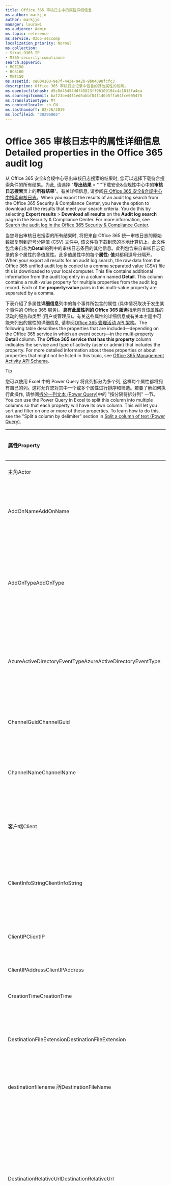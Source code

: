 ```yaml
---
title: Office 365 审核日志中的属性详细信息
ms.author: markjjo
author: markjjo
manager: laurawi
ms.audience: Admin
ms.topic: reference
ms.service: O365-seccomp
localization_priority: Normal
ms.collection:
- Strat_O365_IP
- M365-security-compliance
search.appverid:
- MOE150
- BCS160
- MET150
ms.assetid: ce004100-9e7f-443e-942b-9b04098fcfc3
description: Office 365 审核日志记录中包含的其他属性的说明。
ms.openlocfilehash: d5c8d45454ddf45823ff96109194c4a1013fa4ea
ms.sourcegitcommit: baf23be44f1ed5abbf84f140b5ffa64fce605478
ms.translationtype: MT
ms.contentlocale: zh-CN
ms.lasthandoff: 02/26/2019
ms.locfileid: "30296865"
---
```

# <a name="detailed-properties-in-the-office-365-audit-log"></a><span data-ttu-id="17ae0-103">Office 365 审核日志中的属性详细信息</span><span class="sxs-lookup"><span data-stu-id="17ae0-103">Detailed properties in the Office 365 audit log</span></span>

<span data-ttu-id="17ae0-p101">从 Office 365 安全&amp;合规中心导出审核日志搜索的结果时, 您可以选择下载符合搜索条件的所有结果。为此, 请选择 "**导出结果** \> " "下载安全&amp;合规性中心中的**审核日志搜索**页上的**所有结果**"。有关详细信息, 请参阅[在 Office 365 安全&amp;合规中心中搜索审核日志](search-the-audit-log-in-security-and-compliance.md)。</span><span class="sxs-lookup"><span data-stu-id="17ae0-p101">When you export the results of an audit log search from the Office 365 Security &amp; Compliance Center, you have the option to download all the results that meet your search criteria. You do this by selecting **Export results** \> **Download all results** on the **Audit log search** page in the Security &amp; Compliance Center. For more information, see [Search the audit log in the Office 365 Security &amp; Compliance Center](search-the-audit-log-in-security-and-compliance.md).</span></span>
  
 <span data-ttu-id="17ae0-p102">当您导出审核日志搜索的所有结果时, 将把来自 Office 365 统一审核日志的原始数据复制到逗号分隔值 (CSV) 文件中, 该文件将下载到您的本地计算机上。此文件包含来自名为**Detail**的列中的审核日志条目的其他信息。此列包含来自审核日志记录的多个属性的多值属性。此多值属性中的每个**属性: 值**对都用逗号分隔开。</span><span class="sxs-lookup"><span data-stu-id="17ae0-p102">When your export all results for an audit log search, the raw data from the Office 365 unified audit log is copied to a comma separated value (CSV) file this is downloaded to your local computer. This file contains additional information from the audit log entry in a column named **Detail**. This column contains a multi-value property for multiple properties from the audit log record. Each of the **property:value** pairs in this multi-value property are separated by a comma.</span></span> 
  
<span data-ttu-id="17ae0-p103">下表介绍了多属性**详细信息**列中的每个事件所包含的属性 (具体情况取决于发生某个事件的 Office 365 服务)。**具有此属性列的 Office 365 服务**指示包含该属性的活动的服务和类型 (用户或管理员)。有关这些属性的详细信息或有关本主题中可能未列出的属性的详细信息, 请参阅[Office 365 管理活动 API 架构](https://go.microsoft.com/fwlink/p/?LinkId=717993)。</span><span class="sxs-lookup"><span data-stu-id="17ae0-p103">The following table describes the properties that are included—depending on the Office 365 service in which an event occurs—in the multi-property **Detail** column. The **Office 365 service that has this property** column indicates the service and type of activity (user or admin) that includes the property. For more detailed information about these properties or about properties that might not be listed in this topic, see [Office 365 Management Activity API Schema](https://go.microsoft.com/fwlink/p/?LinkId=717993).</span></span>
  
> [!TIP]
> <span data-ttu-id="17ae0-p104">您可以使用 Excel 中的 Power Query 将此列拆分为多个列, 这样每个属性都将拥有自己的列。这将允许您对其中一个或多个属性进行排序和筛选。若要了解如何执行此操作, 请参阅[拆分一列文本 (Power Query)](https://support.office.com/article/5282d425-6dd0-46ca-95bf-8e0da9539662)中的 "按分隔符拆分列" 一节。</span><span class="sxs-lookup"><span data-stu-id="17ae0-p104">You can use the Power Query in Excel to split this column into multiple columns so that each property will have its own column. This will let you sort and filter on one or more of these properties. To learn how to do this, see the "Split a column by delimiter" section in [Split a column of text (Power Query)](https://support.office.com/article/5282d425-6dd0-46ca-95bf-8e0da9539662).</span></span> 
  
|<span data-ttu-id="17ae0-117">**属性**</span><span class="sxs-lookup"><span data-stu-id="17ae0-117">**Property**</span></span>|<span data-ttu-id="17ae0-118">**说明**</span><span class="sxs-lookup"><span data-stu-id="17ae0-118">**Description**</span></span>|<span data-ttu-id="17ae0-119">**具有此属性的 Office 365 服务**</span><span class="sxs-lookup"><span data-stu-id="17ae0-119">**Office 365 service that has this property**</span></span>|
|:-----|:-----|:-----|
|<span data-ttu-id="17ae0-120">主角</span><span class="sxs-lookup"><span data-stu-id="17ae0-120">Actor</span></span>  <br/> |<span data-ttu-id="17ae0-121">执行操作的用户或服务帐户。</span><span class="sxs-lookup"><span data-stu-id="17ae0-121">The user or service account that performed the action.</span></span> |<span data-ttu-id="17ae0-122">Azure Active Directory</span><span class="sxs-lookup"><span data-stu-id="17ae0-122">Azure Active Directory</span></span>  <br/> |
|<span data-ttu-id="17ae0-123">AddOnName</span><span class="sxs-lookup"><span data-stu-id="17ae0-123">AddOnName</span></span>  <br/> |<span data-ttu-id="17ae0-p105">在团队中添加、删除或更新的加载项的名称。Microsoft 团队中的加载项类型为 bot、连接器或选项卡。</span><span class="sxs-lookup"><span data-stu-id="17ae0-p105">The name of an add-on that was added, removed, or updated in a team. The type of add-ons in Microsoft Teams are a bot, a connector, or a tab.</span></span>  <br/> |<span data-ttu-id="17ae0-126">Microsoft Teams</span><span class="sxs-lookup"><span data-stu-id="17ae0-126">Microsoft Teams</span></span>  <br/> |
|<span data-ttu-id="17ae0-127">AddOnType</span><span class="sxs-lookup"><span data-stu-id="17ae0-127">AddOnType</span></span>  <br/> |<span data-ttu-id="17ae0-p106">在团队中添加、删除或更新的加载项的类型。以下值指示加载项的类型。</span><span class="sxs-lookup"><span data-stu-id="17ae0-p106">The type of an add-on that was added, removed, or updated in a team. The following values indicate the type of add-on.  </span></span><br/> <span data-ttu-id="17ae0-130">**1** -表示机器人。</span><span class="sxs-lookup"><span data-stu-id="17ae0-130">**1** - Indicates a bot.</span></span><br/> <span data-ttu-id="17ae0-131">**2** -指示连接器。</span><span class="sxs-lookup"><span data-stu-id="17ae0-131">**2** - Indicates a connector.</span></span><br/> <span data-ttu-id="17ae0-132">**3** -指示一个选项卡。</span><span class="sxs-lookup"><span data-stu-id="17ae0-132">**3** - Indicates a tab.</span></span> |<span data-ttu-id="17ae0-133">Microsoft Teams</span><span class="sxs-lookup"><span data-stu-id="17ae0-133">Microsoft Teams</span></span>  <br/> |
|<span data-ttu-id="17ae0-134">AzureActiveDirectoryEventType</span><span class="sxs-lookup"><span data-stu-id="17ae0-134">AzureActiveDirectoryEventType</span></span>  <br/> |<span data-ttu-id="17ae0-p107">Azure Active Directory 事件的类型。以下值指示事件的类型。</span><span class="sxs-lookup"><span data-stu-id="17ae0-p107">The type of Azure Active Directory event. The following values indicate the type of event.  </span></span><br/> <span data-ttu-id="17ae0-137">**0** -指示帐户登录事件。</span><span class="sxs-lookup"><span data-stu-id="17ae0-137">**0** - Indicates an account login event.</span></span><br/> <span data-ttu-id="17ae0-138">**1** -指示 Azure 应用程序安全事件。</span><span class="sxs-lookup"><span data-stu-id="17ae0-138">**1** - Indicates an Azure application security event.</span></span> |<span data-ttu-id="17ae0-139">Azure Active Directory</span><span class="sxs-lookup"><span data-stu-id="17ae0-139">Azure Active Directory</span></span>  <br/> |
|<span data-ttu-id="17ae0-140">ChannelGuid</span><span class="sxs-lookup"><span data-stu-id="17ae0-140">ChannelGuid</span></span>  <br/> |<span data-ttu-id="17ae0-p108">Microsoft 团队频道的 ID。通道所在的团队由**TeamName**和**TeamGuid**属性标识。</span><span class="sxs-lookup"><span data-stu-id="17ae0-p108">The ID of a Microsoft Teams channel. The team that the channel is located in is identified by the **TeamName** and **TeamGuid** properties.  </span></span><br/> |<span data-ttu-id="17ae0-143">Microsoft Teams</span><span class="sxs-lookup"><span data-stu-id="17ae0-143">Microsoft Teams</span></span>  <br/> |
|<span data-ttu-id="17ae0-144">ChannelName</span><span class="sxs-lookup"><span data-stu-id="17ae0-144">ChannelName</span></span>  <br/> |<span data-ttu-id="17ae0-p109">Microsoft 团队频道的名称。通道所在的团队由**TeamName**和**TeamGuid**属性标识。</span><span class="sxs-lookup"><span data-stu-id="17ae0-p109">The name of a Microsoft Teams channel. The team that the channel is located in is identified by the **TeamName** and **TeamGuid** properties.  </span></span><br/> |<span data-ttu-id="17ae0-147">Microsoft Teams</span><span class="sxs-lookup"><span data-stu-id="17ae0-147">Microsoft Teams</span></span>  <br/> |
|<span data-ttu-id="17ae0-148">客户端</span><span class="sxs-lookup"><span data-stu-id="17ae0-148">Client</span></span>  <br/> |<span data-ttu-id="17ae0-149">用于登录事件的客户端设备、设备 OS 和设备浏览器 (例如, Nokia Lumia 920;Windows Phone 8;IE 移动 11)。</span><span class="sxs-lookup"><span data-stu-id="17ae0-149">The client device, the device OS, and the device browser used for the login event (for example, Nokia Lumia 920; Windows Phone 8; IE Mobile 11).</span></span>  <br/> |<span data-ttu-id="17ae0-150">Azure Active Directory</span><span class="sxs-lookup"><span data-stu-id="17ae0-150">Azure Active Directory</span></span>  <br/> |
|<span data-ttu-id="17ae0-151">ClientInfoString</span><span class="sxs-lookup"><span data-stu-id="17ae0-151">ClientInfoString</span></span>  <br/> |<span data-ttu-id="17ae0-152">有关用于执行此操作的电子邮件客户端的信息, 例如浏览器版本、Outlook 版本和移动设备信息</span><span class="sxs-lookup"><span data-stu-id="17ae0-152">Information about the email client that was used to perform the operation, such as a browser version, Outlook version, and mobile device information</span></span>  <br/> |<span data-ttu-id="17ae0-153">Exchange (邮箱活动)</span><span class="sxs-lookup"><span data-stu-id="17ae0-153">Exchange (mailbox activity)</span></span>  <br/> |
|<span data-ttu-id="17ae0-154">ClientIP</span><span class="sxs-lookup"><span data-stu-id="17ae0-154">ClientIP</span></span>  <br/> |<span data-ttu-id="17ae0-p110">记录活动时使用的设备的 IP 地址。IP 地址以 IPv4 或 IPv6 地址格式显示。</span><span class="sxs-lookup"><span data-stu-id="17ae0-p110">The IP address of the device that was used when the activity was logged. The IP address is displayed in either an IPv4 or IPv6 address format.</span></span>  <br/> |<span data-ttu-id="17ae0-157">Exchange 和 Azure Active Directory</span><span class="sxs-lookup"><span data-stu-id="17ae0-157">Exchange and Azure Active Directory</span></span>  <br/> |
|<span data-ttu-id="17ae0-158">ClientIPAddress</span><span class="sxs-lookup"><span data-stu-id="17ae0-158">ClientIPAddress</span></span>  <br/> |<span data-ttu-id="17ae0-159">与 ClientIP 相同。</span><span class="sxs-lookup"><span data-stu-id="17ae0-159">Same as ClientIP.</span></span>  <br/> |<span data-ttu-id="17ae0-160">SharePoint</span><span class="sxs-lookup"><span data-stu-id="17ae0-160">SharePoint</span></span>  <br/> |
|<span data-ttu-id="17ae0-161">CreationTime</span><span class="sxs-lookup"><span data-stu-id="17ae0-161">CreationTime</span></span>  <br/> |<span data-ttu-id="17ae0-162">用户执行活动时的日期和时间 (采用协调通用时间 (UTC))。</span><span class="sxs-lookup"><span data-stu-id="17ae0-162">The date and time in Coordinated Universal Time (UTC) when the user performed the activity.</span></span>  <br/> |<span data-ttu-id="17ae0-163">全部</span><span class="sxs-lookup"><span data-stu-id="17ae0-163">All</span></span>  <br/> |
|<span data-ttu-id="17ae0-164">DestinationFileExtension</span><span class="sxs-lookup"><span data-stu-id="17ae0-164">DestinationFileExtension</span></span>  <br/> |<span data-ttu-id="17ae0-p111">复制或移动的文件的文件扩展名。仅对 FileCopied 和 FileMoved 用户活动显示此属性。</span><span class="sxs-lookup"><span data-stu-id="17ae0-p111">The file extension of a file that is copied or moved. This property is displayed only for the FileCopied and FileMoved user activities.</span></span>  <br/> |<span data-ttu-id="17ae0-167">SharePoint</span><span class="sxs-lookup"><span data-stu-id="17ae0-167">SharePoint</span></span>  <br/> |
|<span data-ttu-id="17ae0-168">destinationfilename 所</span><span class="sxs-lookup"><span data-stu-id="17ae0-168">DestinationFileName</span></span>  <br/> |<span data-ttu-id="17ae0-p112">复制或移动文件的名称。仅对 FileCopied 和 FileMoved 操作显示此属性。</span><span class="sxs-lookup"><span data-stu-id="17ae0-p112">The name of the file is copied or moved. This property is displayed only for the FileCopied and FileMoved actions.</span></span>  <br/> |<span data-ttu-id="17ae0-171">SharePoint</span><span class="sxs-lookup"><span data-stu-id="17ae0-171">SharePoint</span></span>  <br/> |
|<span data-ttu-id="17ae0-172">DestinationRelativeUrl</span><span class="sxs-lookup"><span data-stu-id="17ae0-172">DestinationRelativeUrl</span></span>  <br/> |<span data-ttu-id="17ae0-p113">复制或移动文件的目标文件夹的 URL。**SiteURL**、 **DestinationRelativeURL**和**destinationfilename 所**属性的值的组合与**ObjectID**属性的值相同, 后者是复制的文件的完整路径的名称。仅对 FileCopied 和 FileMoved 用户活动显示此属性。</span><span class="sxs-lookup"><span data-stu-id="17ae0-p113">The URL of the destination folder where a file is copied or moved. The combination of the values for the **SiteURL**, the **DestinationRelativeURL**, and the **DestinationFileName** properties is the same as the value for the **ObjectID** property, which is the full path name for the file that was copied. This property is displayed only for the FileCopied and FileMoved user activities.  </span></span><br/> |<span data-ttu-id="17ae0-176">SharePoint</span><span class="sxs-lookup"><span data-stu-id="17ae0-176">SharePoint</span></span>  <br/> |
|<span data-ttu-id="17ae0-177">EventSource</span><span class="sxs-lookup"><span data-stu-id="17ae0-177">EventSource</span></span>  <br/> |<span data-ttu-id="17ae0-p114">标识在 SharePoint 中发生的事件。可能的值为**SharePoint**和**ObjectModel**。</span><span class="sxs-lookup"><span data-stu-id="17ae0-p114">Identifies that an event occurred in SharePoint. Possible values are **SharePoint** and **ObjectModel**.  </span></span><br/> |<span data-ttu-id="17ae0-180">SharePoint</span><span class="sxs-lookup"><span data-stu-id="17ae0-180">SharePoint</span></span>  <br/> |
|<span data-ttu-id="17ae0-181">ExternalAccess</span><span class="sxs-lookup"><span data-stu-id="17ae0-181">ExternalAccess</span></span>  <br/> |<span data-ttu-id="17ae0-p115">对于 Exchange 管理员活动, 指定是由组织中的用户、Microsoft 数据中心人员或数据中心服务帐户还是由委派的管理员运行 cmdlet。值**False**表示该 cmdlet 由组织中的某个用户运行。值**True**表示 cmdlet 由数据中心人员、数据中心服务帐户或委派管理员运行。</span><span class="sxs-lookup"><span data-stu-id="17ae0-p115">For Exchange admin activity, specifies whether the cmdlet was run by a user in your organization, by Microsoft datacenter personnel or a datacenter service account, or by a delegated administrator. The value **False** indicates that the cmdlet was run by someone in your organization. The value **True** indicates that the cmdlet was run by datacenter personnel, a datacenter service account, or a delegated administrator.  </span></span><br/> <span data-ttu-id="17ae0-185">对于 "Exchange 邮箱活动", 指定是否由组织外部的用户访问邮箱。</span><span class="sxs-lookup"><span data-stu-id="17ae0-185">For Exchange mailbox activity, specifies whether a mailbox was accessed by a user outside your organization.</span></span>  <br/> |<span data-ttu-id="17ae0-186">Exchange</span><span class="sxs-lookup"><span data-stu-id="17ae0-186">Exchange</span></span>  <br/> |
|<span data-ttu-id="17ae0-187">ExtendedProperties</span><span class="sxs-lookup"><span data-stu-id="17ae0-187">ExtendedProperties</span></span>  <br/> |<span data-ttu-id="17ae0-188">Azure Active Directory 事件的扩展属性。</span><span class="sxs-lookup"><span data-stu-id="17ae0-188">The extended properties for an the Azure Active Directory event.</span></span>  <br/> |<span data-ttu-id="17ae0-189">Azure Active Directory</span><span class="sxs-lookup"><span data-stu-id="17ae0-189">Azure Active Directory</span></span>  <br/> |
|<span data-ttu-id="17ae0-190">ID</span><span class="sxs-lookup"><span data-stu-id="17ae0-190">ID</span></span>  <br/> |<span data-ttu-id="17ae0-p116">报告条目的 ID。ID 唯一标识报告条目。</span><span class="sxs-lookup"><span data-stu-id="17ae0-p116">The ID of the report entry. The ID uniquely identifies the report entry.</span></span>  <br/> |<span data-ttu-id="17ae0-193">全部</span><span class="sxs-lookup"><span data-stu-id="17ae0-193">All</span></span>  <br/> |
|<span data-ttu-id="17ae0-194">InternalLogonType</span><span class="sxs-lookup"><span data-stu-id="17ae0-194">InternalLogonType</span></span>  <br/> |<span data-ttu-id="17ae0-195">保留以供内部使用。</span><span class="sxs-lookup"><span data-stu-id="17ae0-195">Reserved for internal use.</span></span>  <br/> |<span data-ttu-id="17ae0-196">Exchange (邮箱活动)</span><span class="sxs-lookup"><span data-stu-id="17ae0-196">Exchange (mailbox activity)</span></span>  <br/> |
|<span data-ttu-id="17ae0-197">ItemType</span><span class="sxs-lookup"><span data-stu-id="17ae0-197">ItemType</span></span>  <br/> |<span data-ttu-id="17ae0-p117">已访问或修改的对象的类型。可能的值包括**文件**、**文件夹**、 **Web**、**网站**、**租户**和**DocumentLibrary**。</span><span class="sxs-lookup"><span data-stu-id="17ae0-p117">The type of object that was accessed or modified. Possible values include **File**, **Folder**, **Web**, **Site**, **Tenant**, and **DocumentLibrary**.  </span></span><br/> |<span data-ttu-id="17ae0-200">SharePoint</span><span class="sxs-lookup"><span data-stu-id="17ae0-200">SharePoint</span></span>  <br/> |
|<span data-ttu-id="17ae0-201">LoginStatus</span><span class="sxs-lookup"><span data-stu-id="17ae0-201">LoginStatus</span></span>  <br/> |<span data-ttu-id="17ae0-202">标识可能已发生的登录失败。</span><span class="sxs-lookup"><span data-stu-id="17ae0-202">Identifies login failures that might have occurred.</span></span>  <br/> |<span data-ttu-id="17ae0-203">Azure Active Directory</span><span class="sxs-lookup"><span data-stu-id="17ae0-203">Azure Active Directory</span></span>  <br/> |
|<span data-ttu-id="17ae0-204">LogonType</span><span class="sxs-lookup"><span data-stu-id="17ae0-204">LogonType</span></span>  <br/> |<span data-ttu-id="17ae0-p118">邮箱访问的类型。以下值指示访问邮箱的用户的类型。</span><span class="sxs-lookup"><span data-stu-id="17ae0-p118">The type of mailbox access. The following values indicate the type of user who accessed the mailbox.  </span></span><br/><br/> <span data-ttu-id="17ae0-207">**0** -指示邮箱所有者。</span><span class="sxs-lookup"><span data-stu-id="17ae0-207">**0** - Indicates a mailbox owner.</span></span><br/> <span data-ttu-id="17ae0-208">**1** -指示管理员。</span><span class="sxs-lookup"><span data-stu-id="17ae0-208">**1** - Indicates an administrator.</span></span><br/> <span data-ttu-id="17ae0-209">**2** -指示一个代理。</span><span class="sxs-lookup"><span data-stu-id="17ae0-209">**2** - Indicates a delegate.</span></span> <br/><span data-ttu-id="17ae0-210">**3** -指示 Microsoft 数据中心中的传输服务。</span><span class="sxs-lookup"><span data-stu-id="17ae0-210">**3** - Indicates the transport service in the Microsoft datacenter.</span></span><br/> <span data-ttu-id="17ae0-211">**4** -表示 Microsoft 数据中心中的服务帐户。</span><span class="sxs-lookup"><span data-stu-id="17ae0-211">**4** - Indicates a   service account in the Microsoft datacenter.</span></span> <br/><span data-ttu-id="17ae0-212">**6** -表示委派管理员。</span><span class="sxs-lookup"><span data-stu-id="17ae0-212">**6** - Indicates a delegated administrator.</span></span> |<span data-ttu-id="17ae0-213">Exchange (邮箱活动)</span><span class="sxs-lookup"><span data-stu-id="17ae0-213">Exchange (mailbox activity)</span></span>  <br/> |
|<span data-ttu-id="17ae0-214">MailboxGuid</span><span class="sxs-lookup"><span data-stu-id="17ae0-214">MailboxGuid</span></span>  <br/> |<span data-ttu-id="17ae0-215">已访问的邮箱的 Exchange GUID。</span><span class="sxs-lookup"><span data-stu-id="17ae0-215">The Exchange GUID of the mailbox that was accessed.</span></span>  <br/> |<span data-ttu-id="17ae0-216">Exchange (邮箱活动)</span><span class="sxs-lookup"><span data-stu-id="17ae0-216">Exchange (mailbox activity)</span></span>  <br/> |
|<span data-ttu-id="17ae0-217">MailboxOwnerUPN</span><span class="sxs-lookup"><span data-stu-id="17ae0-217">MailboxOwnerUPN</span></span>  <br/> |<span data-ttu-id="17ae0-218">拥有所访问邮箱的人员的电子邮件地址。</span><span class="sxs-lookup"><span data-stu-id="17ae0-218">The email address of the person who owns the mailbox that was accessed.</span></span>  <br/> |<span data-ttu-id="17ae0-219">Exchange (邮箱活动)</span><span class="sxs-lookup"><span data-stu-id="17ae0-219">Exchange (mailbox activity)</span></span>  <br/> |
|<span data-ttu-id="17ae0-220">成员</span><span class="sxs-lookup"><span data-stu-id="17ae0-220">Members</span></span>  <br/> |<span data-ttu-id="17ae0-p119">列出已在团队中添加或删除的用户。以下值表示分配给用户的角色类型。</span><span class="sxs-lookup"><span data-stu-id="17ae0-p119">Lists the users that have been added or removed from a team. The following values indicate the Role type assigned to the user.  </span></span><br/><br/> <span data-ttu-id="17ae0-223">**1** -指示所有者角色。</span><span class="sxs-lookup"><span data-stu-id="17ae0-223">**1** - Indicates  the Owner role.</span></span><br/> <span data-ttu-id="17ae0-224">**2** -指示成员角色。</span><span class="sxs-lookup"><span data-stu-id="17ae0-224">**2** - Indicates the Member role.</span></span><br/> <span data-ttu-id="17ae0-225">**3** -指示来宾角色。</span><span class="sxs-lookup"><span data-stu-id="17ae0-225">**3** - Indicates the Guest role.</span></span> <br/><br/><span data-ttu-id="17ae0-226">Members 属性还包括您的组织的名称和成员的电子邮件地址。</span><span class="sxs-lookup"><span data-stu-id="17ae0-226">The Members property also includes the name of your organization, and the member's email address.</span></span>  <br/> |<span data-ttu-id="17ae0-227">Microsoft Teams</span><span class="sxs-lookup"><span data-stu-id="17ae0-227">Microsoft Teams</span></span>  <br/> |
|<span data-ttu-id="17ae0-228">ModifiedProperties (Name、NewValue、OldValue)</span><span class="sxs-lookup"><span data-stu-id="17ae0-228">ModifiedProperties (Name, NewValue, OldValue)</span></span>  <br/> |<span data-ttu-id="17ae0-p120">此属性包含在管理员事件中, 例如将用户添加为网站成员或网站集管理员组。该属性包括已修改的属性的名称 (例如, 网站管理员组) 已修改属性的新值 (如添加为网站管理员的用户, 以及已修改对象的以前的值)。</span><span class="sxs-lookup"><span data-stu-id="17ae0-p120">The property is included for admin events, such as adding a user as a member of a site or a site collection admin group. The property includes the name of the property that was modified (for example, the Site Admin group) the new value of the modified property (such the user who was added as a site admin, and the previous value of the modified object.</span></span>  <br/> |<span data-ttu-id="17ae0-231">全部 (管理活动)</span><span class="sxs-lookup"><span data-stu-id="17ae0-231">All (admin activity)</span></span>  <br/> |
|<span data-ttu-id="17ae0-232">ObjectID</span><span class="sxs-lookup"><span data-stu-id="17ae0-232">ObjectID</span></span>  <br/> |<span data-ttu-id="17ae0-233">对于 Exchange 管理员审核日志记录, 该 cmdlet 修改的对象的名称。</span><span class="sxs-lookup"><span data-stu-id="17ae0-233">For Exchange admin audit logging, the name of the object that was modified by the cmdlet.</span></span>  <br/> <span data-ttu-id="17ae0-234">对于 SharePoint 活动, 是由用户访问的文件或文件夹的完整 URL 路径名称。</span><span class="sxs-lookup"><span data-stu-id="17ae0-234">For SharePoint activity, the full URL path name of the file or folder accessed by a user.</span></span>  <br/> <span data-ttu-id="17ae0-235">对于 Azure AD 活动, 为已修改的用户帐户的名称。</span><span class="sxs-lookup"><span data-stu-id="17ae0-235">For Azure AD activity, the name of the user account that was modified.</span></span>  <br/> |<span data-ttu-id="17ae0-236">全部</span><span class="sxs-lookup"><span data-stu-id="17ae0-236">All</span></span>  <br/> |
|<span data-ttu-id="17ae0-237">Operation</span><span class="sxs-lookup"><span data-stu-id="17ae0-237">Operation</span></span>  <br/> |<span data-ttu-id="17ae0-p121">用户或管理员活动的名称。此属性的值对应于在 "**活动**" 下拉列表中选择的值。如果选择了 "**显示所有活动的结果**", 则报告将包含所有服务的所有用户和管理员活动的条目。有关在 office 365 审核日志中记录的操作/活动的说明, 请参阅在[office 365 安全&amp;合规中心中搜索审核日志](search-the-audit-log-in-security-and-compliance.md)中的 "**审核的活动**" 选项卡。</span><span class="sxs-lookup"><span data-stu-id="17ae0-p121">The name of the user or admin activity. The value of this property corresponds to the value that was selected in the **Activities** drop down list. If **Show results for all activities** was selected, the report will included entries for all user and admin activities for all services. For a description of the operations/activities that are logged in the Office 365 audit log, see the **Audited activities** tab in [Search the audit log in the Office 365 Security &amp; Compliance Center](search-the-audit-log-in-security-and-compliance.md).  </span></span><br/> <span data-ttu-id="17ae0-242">对于 Exchange 管理员活动, 此属性标识所运行的 cmdlet 的名称。</span><span class="sxs-lookup"><span data-stu-id="17ae0-242">For Exchange admin activity, this property identifies the name of the cmdlet that was run.</span></span>  <br/> |<span data-ttu-id="17ae0-243">全部</span><span class="sxs-lookup"><span data-stu-id="17ae0-243">All</span></span>  <br/> |
|<span data-ttu-id="17ae0-244">OrganizationID</span><span class="sxs-lookup"><span data-stu-id="17ae0-244">OrganizationID</span></span>  <br/> |<span data-ttu-id="17ae0-245">Office 365 组织的 GUID。</span><span class="sxs-lookup"><span data-stu-id="17ae0-245">The GUID for your Office 365 organization.</span></span>  <br/> |<span data-ttu-id="17ae0-246">全部</span><span class="sxs-lookup"><span data-stu-id="17ae0-246">All</span></span>  <br/> |
|<span data-ttu-id="17ae0-247">路径</span><span class="sxs-lookup"><span data-stu-id="17ae0-247">Path</span></span>  <br/> |<span data-ttu-id="17ae0-p122">所访问邮件所在的邮箱文件夹的名称。此属性还标识在其中创建或复制/移动邮件的文件夹。</span><span class="sxs-lookup"><span data-stu-id="17ae0-p122">The name of the mailbox folder where the message that was accessed is located. This property also identifies the folder a where a message is created in or copied/moved to.</span></span>  <br/> |<span data-ttu-id="17ae0-250">Exchange (邮箱活动)</span><span class="sxs-lookup"><span data-stu-id="17ae0-250">Exchange (mailbox activity)</span></span>  <br/> |
|<span data-ttu-id="17ae0-251">Parameters</span><span class="sxs-lookup"><span data-stu-id="17ae0-251">Parameters</span></span>  <br/> |<span data-ttu-id="17ae0-252">对于 Exchange 管理员活动, 与在 Operation 属性中标识的 cmdlet 一起使用的所有参数的名称和值。</span><span class="sxs-lookup"><span data-stu-id="17ae0-252">For Exchange admin activity, the name and value for all parameters that were used with the cmdlet that is identified in the Operation property.</span></span>  <br/> |<span data-ttu-id="17ae0-253">Exchange (管理员活动)</span><span class="sxs-lookup"><span data-stu-id="17ae0-253">Exchange (admin activity)</span></span>  <br/> |
|<span data-ttu-id="17ae0-254">RecordType</span><span class="sxs-lookup"><span data-stu-id="17ae0-254">RecordType</span></span>  <br/> |<span data-ttu-id="17ae0-p123">由记录指示的操作的类型。以下值指示记录类型。</span><span class="sxs-lookup"><span data-stu-id="17ae0-p123">The type of operation indicated by the record. The following values indicate the record type.  </span></span><br/><br/> <span data-ttu-id="17ae0-257">**1** -指示 Exchange 管理员审核日志中的记录。</span><span class="sxs-lookup"><span data-stu-id="17ae0-257">**1** - Indicates a record from the  Exchange  admin audit log.</span></span> <br/><span data-ttu-id="17ae0-258">**2** -指示对 singled 邮箱项目执行的操作的 Exchange 邮箱审核日志中的记录。</span><span class="sxs-lookup"><span data-stu-id="17ae0-258">**2** - Indicates a record from the  Exchange  mailbox audit log for an operation performed on a singled mailbox item.</span></span> <br/><span data-ttu-id="17ae0-p124">**3** -还指示 Exchange 邮箱审核日志中的记录。此记录类型指示对源邮箱中的多个项目执行的操作 (例如, 将多个项目移动到 "已删除邮件" 文件夹或永久删除多个项目)。</span><span class="sxs-lookup"><span data-stu-id="17ae0-p124">**3** - Also indicates a record from the  Exchange  mailbox audit log. This record type indicates the operation was performed on multiple items in the source mailbox (such as moving multiple items to the Deleted Items folder or permanently deleting multiple items). </span></span><br/><span data-ttu-id="17ae0-261">**4** -指示 SharePoint 中的网站管理员操作, 例如管理员或用户分配对网站的权限。</span><span class="sxs-lookup"><span data-stu-id="17ae0-261">**4** - Indicates a site admin operation in SharePoint, such as an administrator or user assigning permissions to a site.</span></span> <br/><span data-ttu-id="17ae0-262">**6** -指示 SharePoint 中与文件或文件夹相关的操作, 例如用户查看或修改文件。</span><span class="sxs-lookup"><span data-stu-id="17ae0-262">**6** - Indicates a file or folder-related operation in SharePoint, such as a user viewing or modifying a file.</span></span> <br/><span data-ttu-id="17ae0-263">**8** -指示在 Azure Active Directory 中执行的管理员操作。</span><span class="sxs-lookup"><span data-stu-id="17ae0-263">**8** - Indicates an admin operation performed in Azure Active Directory.</span></span> <br/><span data-ttu-id="17ae0-p125">**9** -指示 Azure Active Directory 中的 OrgId 登录事件。此记录类型已被弃用。</span><span class="sxs-lookup"><span data-stu-id="17ae0-p125">**9** - Indicates  OrgId logon events in Azure Active Directory. This record type is being deprecated. </span></span><br/><span data-ttu-id="17ae0-266">**10** -指示由 Microsoft 人员在数据中心执行的安全 cmdlet 事件。</span><span class="sxs-lookup"><span data-stu-id="17ae0-266">**10** - Indicates security cmdlet events that were performed by Microsoft personnel in the data center.</span></span> <br/><span data-ttu-id="17ae0-267">**11** -指示 SharePoint 中的数据丢失保护 (DLP) 事件。</span><span class="sxs-lookup"><span data-stu-id="17ae0-267">**11** - Indicates Data loss protection (DLP) events in SharePoint.</span></span><br/> <span data-ttu-id="17ae0-268">**12** -指示 Sway 事件。</span><span class="sxs-lookup"><span data-stu-id="17ae0-268">**12** - Indicates Sway events.</span></span> <br/><span data-ttu-id="17ae0-p126">**13** -当使用统一的 DLP 策略进行配置时, 指示 Exchange 中的 DLP 事件。不支持基于 Exchange 传输规则的 DLP 事件。</span><span class="sxs-lookup"><span data-stu-id="17ae0-p126">**13** - Indicates DLP events in Exchange, when configured with a unified a DLP policy. DLP events based on Exchange transport rules aren't supported.</span></span><br><span data-ttu-id="17ae0-271">**14** -指示 SharePoint 中的共享事件。</span><span class="sxs-lookup"><span data-stu-id="17ae0-271">**14** - Indicates sharing events in SharePoint.</span></span><br/> <span data-ttu-id="17ae0-272">**15** -指示 Azure Active Directory 中的安全令牌服务 (STS) 登录事件。</span><span class="sxs-lookup"><span data-stu-id="17ae0-272">**15** - Indicates Secure Token Service (STS) logon events in Azure Active Directory.</span></span> <br/><span data-ttu-id="17ae0-273">**18** -表示安全&amp;合规中心事件。</span><span class="sxs-lookup"><span data-stu-id="17ae0-273">**18** - Indicates Security &amp; Compliance Center events.</span></span> <br/><span data-ttu-id="17ae0-274">**20** -指示 Power BI 事件。</span><span class="sxs-lookup"><span data-stu-id="17ae0-274">**20** - Indicates Power BI events.</span></span> <br/><span data-ttu-id="17ae0-275">**21**-指示 Dynamics 365 事件。</span><span class="sxs-lookup"><span data-stu-id="17ae0-275">**21**- Indicates Dynamics 365 events.</span></span><br/><span data-ttu-id="17ae0-276">**22** -指示 Yammer 事件。</span><span class="sxs-lookup"><span data-stu-id="17ae0-276">**22** - Indicates Yammer events.</span></span> <br/><span data-ttu-id="17ae0-277">**23** -指示 Skype for business 事件。</span><span class="sxs-lookup"><span data-stu-id="17ae0-277">**23** - Indicates Skype for Business events.</span></span> <br/><span data-ttu-id="17ae0-p127">**24** -指示电子数据展示事件。此记录类型指示通过在安全&amp;合规中心中运行内容搜索和管理电子数据展示事例所执行的活动。有关详细信息, 请参阅在 Office 365 审核日志中搜索电子数据展示活动。</span><span class="sxs-lookup"><span data-stu-id="17ae0-p127">**24** - Indicates eDiscovery events. This record type indicates activities that were performed by running content searches and managing eDiscovery cases in the Security &amp; Compliance Center. For more information, see Search for eDiscovery activities in the Office 365 audit log.</span></span><br/><span data-ttu-id="17ae0-281">**25、26或 27** -表示 Microsoft 团队活动。</span><span class="sxs-lookup"><span data-stu-id="17ae0-281">**25, 26, or 27** - Indicates Microsoft Teams events.</span></span> <br/><span data-ttu-id="17ae0-282">**28** -指示来自 Exchange Online Protection 和 Office 365 高级威胁防护事件的网络钓鱼和恶意软件事件。</span><span class="sxs-lookup"><span data-stu-id="17ae0-282">**28** - Indicates phishing and malware events from Exchange Online Protection and Office 365 Advanced Threat Protection events.</span></span><br/> <span data-ttu-id="17ae0-283">**30** -指示 Microsoft Flow 事件。</span><span class="sxs-lookup"><span data-stu-id="17ae0-283">**30** - Indicates Microsoft Flow events.</span></span><br/> <span data-ttu-id="17ae0-284">**32** -指示 Microsoft Stream 事件。</span><span class="sxs-lookup"><span data-stu-id="17ae0-284">**32** - Indicated Microsoft Stream events.</span></span><br/> <span data-ttu-id="17ae0-285">**35** -指示 Microsoft 项目事件。</span><span class="sxs-lookup"><span data-stu-id="17ae0-285">**35** - Indicates Microsoft Project events.</span></span> <br/> <span data-ttu-id="17ae0-286">**36** -指示 SharePoint 列表事件。</span><span class="sxs-lookup"><span data-stu-id="17ae0-286">**36** - Indicates SharePoint list events.</span></span><br/> <span data-ttu-id="17ae0-287">**40** -指示安全性和合规性警报信号中产生的事件。</span><span class="sxs-lookup"><span data-stu-id="17ae0-287">**40** - Indicates events that results from security and compliance alert signals.</span></span><br/> <span data-ttu-id="17ae0-288">**41** -指示 Office 365 高级威胁防护中的安全链接时间段和阻止覆盖事件。</span><span class="sxs-lookup"><span data-stu-id="17ae0-288">**41** - Indicates safe links time-of-block and block override events in Office 365 Advanced Threat Protection.</span></span><br/><span data-ttu-id="17ae0-289">**44** -指示 Workplace Analytics 事件。</span><span class="sxs-lookup"><span data-stu-id="17ae0-289">**44** - Indicates Workplace Analytics events.</span></span> <br/><span data-ttu-id="17ae0-290">**45** -指示 PowerApps 应用程序事件。</span><span class="sxs-lookup"><span data-stu-id="17ae0-290">**45** - Indicates PowerApps app events.</span></span> <br/> <span data-ttu-id="17ae0-291">**47** -指示 SharePoint、OneDrive 和 Microsoft 团队中的文件的来自 Office 365 高级威胁防护的网络钓鱼和恶意软件事件。</span><span class="sxs-lookup"><span data-stu-id="17ae0-291">**47** - Indicates phishing and malware events from Office 365 Advanced Threat Protection for files in SharePoint, OneDrive, and Microsoft Teams.</span></span> |<span data-ttu-id="17ae0-292">全部</span><span class="sxs-lookup"><span data-stu-id="17ae0-292">All</span></span>  <br/> |
|<span data-ttu-id="17ae0-293">ResultStatus</span><span class="sxs-lookup"><span data-stu-id="17ae0-293">ResultStatus</span></span>  <br/> |<span data-ttu-id="17ae0-294">指示操作 (在**Operation**属性中指定) 是否成功。</span><span class="sxs-lookup"><span data-stu-id="17ae0-294">Indicates whether the action (specified in the **Operation** property) was successful or not.</span></span>  <br/> <span data-ttu-id="17ae0-295">对于 Exchange 管理员活动, 值可以为**True** (成功) 或**False** (失败)。</span><span class="sxs-lookup"><span data-stu-id="17ae0-295">For Exchange admin activity, the value is either **True** (successful) or **False** (failed).</span></span>  <br/> |<span data-ttu-id="17ae0-296">全部</span><span class="sxs-lookup"><span data-stu-id="17ae0-296">All</span></span>  <br/>|
|<span data-ttu-id="17ae0-297">SecurityComplianceCenterEventType</span><span class="sxs-lookup"><span data-stu-id="17ae0-297">SecurityComplianceCenterEventType</span></span>  <br/> |<span data-ttu-id="17ae0-p128">指示活动是安全&amp;合规中心事件。所有安全&amp;合规性中心活动的值都为此属性的值为**0** 。</span><span class="sxs-lookup"><span data-stu-id="17ae0-p128">Indicates that the activity was a Security &amp; Compliance Center event. All Security &amp; Compliance Center activities will have a value of **0** for this property.  </span></span><br/> |<span data-ttu-id="17ae0-300">Office 365 安全与合规中心</span><span class="sxs-lookup"><span data-stu-id="17ae0-300">Office 365 Security &amp; Compliance Center</span></span>  <br/> |
|<span data-ttu-id="17ae0-301">SharingType</span><span class="sxs-lookup"><span data-stu-id="17ae0-301">SharingType</span></span>  <br/> |<span data-ttu-id="17ae0-p129">分配给用户的共享权限类型, 该用户是与资源共享的。此用户在**UserSharedWith**属性中进行标识。</span><span class="sxs-lookup"><span data-stu-id="17ae0-p129">The type of sharing permissions that was assigned to the user that the resource was shared with. This user is identified in the **UserSharedWith** property.  </span></span><br/> |<span data-ttu-id="17ae0-304">SharePoint</span><span class="sxs-lookup"><span data-stu-id="17ae0-304">SharePoint</span></span>  <br/> |
|<span data-ttu-id="17ae0-305">网站</span><span class="sxs-lookup"><span data-stu-id="17ae0-305">Site</span></span>  <br/> |<span data-ttu-id="17ae0-306">用户访问的文件或文件夹所在的网站的 GUID。</span><span class="sxs-lookup"><span data-stu-id="17ae0-306">The GUID of the site where the file or folder accessed by the user is located.</span></span>  <br/> |<span data-ttu-id="17ae0-307">SharePoint</span><span class="sxs-lookup"><span data-stu-id="17ae0-307">SharePoint</span></span>  <br/> |
|<span data-ttu-id="17ae0-308">SiteUrl</span><span class="sxs-lookup"><span data-stu-id="17ae0-308">SiteUrl</span></span>  <br/> |<span data-ttu-id="17ae0-309">用户访问的文件或文件夹所在的网站的 URL。</span><span class="sxs-lookup"><span data-stu-id="17ae0-309">The URL of the site where the file or folder accessed by the user is located.</span></span>  <br/> |<span data-ttu-id="17ae0-310">SharePoint</span><span class="sxs-lookup"><span data-stu-id="17ae0-310">SharePoint</span></span>  <br/> |
|<span data-ttu-id="17ae0-311">SourceFileExtension</span><span class="sxs-lookup"><span data-stu-id="17ae0-311">SourceFileExtension</span></span>  <br/> |<span data-ttu-id="17ae0-p130">用户访问的文件的文件扩展名。如果访问的对象是一个文件夹, 则此属性为空。</span><span class="sxs-lookup"><span data-stu-id="17ae0-p130">The file extension of the file that was accessed by the user. This property is blank if the object that was accessed is a folder.</span></span>  <br/> |<span data-ttu-id="17ae0-314">SharePoint</span><span class="sxs-lookup"><span data-stu-id="17ae0-314">SharePoint</span></span>  <br/> |
|<span data-ttu-id="17ae0-315">SourceFileName</span><span class="sxs-lookup"><span data-stu-id="17ae0-315">SourceFileName</span></span>  <br/> |<span data-ttu-id="17ae0-316">用户访问的文件或文件夹的名称。</span><span class="sxs-lookup"><span data-stu-id="17ae0-316">The name of the file or folder accessed by the user.</span></span>  <br/> |<span data-ttu-id="17ae0-317">SharePoint</span><span class="sxs-lookup"><span data-stu-id="17ae0-317">SharePoint</span></span>  <br/> |
|<span data-ttu-id="17ae0-318">SourceRelativeUrl</span><span class="sxs-lookup"><span data-stu-id="17ae0-318">SourceRelativeUrl</span></span>  <br/> |<span data-ttu-id="17ae0-p131">包含用户访问的文件的文件夹的 URL。**SiteURL**、 **SourceRelativeURL**和**SourceFileName**属性的值的组合与**ObjectID**属性的值相同, 后者是用户访问的文件的完整路径名称)。</span><span class="sxs-lookup"><span data-stu-id="17ae0-p131">The URL of the folder that contains the file accessed by the user. The combination of the values for the **SiteURL**, the **SourceRelativeURL**, and the **SourceFileName** properties is the same as the value for the **ObjectID** property, which is the full path name for the file accessed by the user.  </span></span><br/> |<span data-ttu-id="17ae0-321">SharePoint</span><span class="sxs-lookup"><span data-stu-id="17ae0-321">SharePoint</span></span>  <br/> |
|<span data-ttu-id="17ae0-322">Subject</span><span class="sxs-lookup"><span data-stu-id="17ae0-322">Subject</span></span>  <br/> |<span data-ttu-id="17ae0-323">访问的邮件的主题行。</span><span class="sxs-lookup"><span data-stu-id="17ae0-323">The subject line of the message that was accessed.</span></span>  <br/> |<span data-ttu-id="17ae0-324">Exchange (邮箱活动)</span><span class="sxs-lookup"><span data-stu-id="17ae0-324">Exchange (mailbox activity)</span></span>  <br/> |
|<span data-ttu-id="17ae0-325">TabType</span><span class="sxs-lookup"><span data-stu-id="17ae0-325">TabType</span></span>  <br/> | <span data-ttu-id="17ae0-p132">在团队中添加、删除或更新的选项卡的类型。此属性的可能值为:</span><span class="sxs-lookup"><span data-stu-id="17ae0-p132">The type of tab added, removed, or updated in a team. The possible values for this property are:  </span></span><br/><br/> <span data-ttu-id="17ae0-328">**Excelpin** -Excel 选项卡。</span><span class="sxs-lookup"><span data-stu-id="17ae0-328">**Excelpin** - An Excel tab.</span></span>  <br/> <span data-ttu-id="17ae0-329">**扩展**-所有第一方和第三方应用;如 Planner、VSTS 和表单。</span><span class="sxs-lookup"><span data-stu-id="17ae0-329">**Extension** - All first-party and third-party apps; such as Planner, VSTS, and Forms.</span></span>  <br/> <span data-ttu-id="17ae0-330">**备注**-OneNote 选项卡。</span><span class="sxs-lookup"><span data-stu-id="17ae0-330">**Notes** - OneNote tab.</span></span>  <br/> <span data-ttu-id="17ae0-331">**Pdfpin** -PDF 选项卡。</span><span class="sxs-lookup"><span data-stu-id="17ae0-331">**Pdfpin** - A PDF tab.</span></span>  <br/> <span data-ttu-id="17ae0-332">**powerbi** -一个 Powerbi 选项卡。</span><span class="sxs-lookup"><span data-stu-id="17ae0-332">**Powerbi** - A PowerBI tab.</span></span>  <br/> <span data-ttu-id="17ae0-333">**Powerpointpin** -一个 PowerPoint 选项卡。</span><span class="sxs-lookup"><span data-stu-id="17ae0-333">**Powerpointpin** - A PowerPoint tab.</span></span>  <br/> <span data-ttu-id="17ae0-334">**Sharepointfiles** -A SharePoint 选项卡。</span><span class="sxs-lookup"><span data-stu-id="17ae0-334">**Sharepointfiles** - A SharePoint tab.</span></span>  <br/> <span data-ttu-id="17ae0-335">**网页**-"固定的网站" 选项卡。</span><span class="sxs-lookup"><span data-stu-id="17ae0-335">**Webpage** - A pinned website tab.</span></span>  <br/> <span data-ttu-id="17ae0-336">**wiki-选项卡**-wiki 选项卡。</span><span class="sxs-lookup"><span data-stu-id="17ae0-336">**Wiki-tab** - A wiki tab.</span></span>  <br/> <span data-ttu-id="17ae0-337">**Wordpin** -一个 Word 选项卡。</span><span class="sxs-lookup"><span data-stu-id="17ae0-337">**Wordpin** - A Word tab.</span></span>  <br/> |<span data-ttu-id="17ae0-338">Microsoft Teams</span><span class="sxs-lookup"><span data-stu-id="17ae0-338">Microsoft Teams</span></span>  <br/> |
|<span data-ttu-id="17ae0-339">目标</span><span class="sxs-lookup"><span data-stu-id="17ae0-339">Target</span></span>  <br/> |<span data-ttu-id="17ae0-p133">对其执行操作 (在**操作**属性中标识) 的用户。例如, 如果将来宾用户添加到 SharePoint 或 Microsoft 团队, 则该用户将在此属性中列出。</span><span class="sxs-lookup"><span data-stu-id="17ae0-p133">The user that the action (identified in the **Operation** property) was performed on. For example, if a guest user is added to SharePoint or a Microsoft Team, that user would be listed in this property.  </span></span><br/> |<span data-ttu-id="17ae0-342">Azure Active Directory</span><span class="sxs-lookup"><span data-stu-id="17ae0-342">Azure Active Directory</span></span>  <br/> |
|<span data-ttu-id="17ae0-343">TeamGuid</span><span class="sxs-lookup"><span data-stu-id="17ae0-343">TeamGuid</span></span>  <br/> |<span data-ttu-id="17ae0-344">Microsoft 团队中的团队的 ID。</span><span class="sxs-lookup"><span data-stu-id="17ae0-344">The ID of a team in Microsoft Teams.</span></span>  <br/> |<span data-ttu-id="17ae0-345">Microsoft Teams</span><span class="sxs-lookup"><span data-stu-id="17ae0-345">Microsoft Teams</span></span>  <br/> |
|<span data-ttu-id="17ae0-346">TeamName</span><span class="sxs-lookup"><span data-stu-id="17ae0-346">TeamName</span></span>  <br/> |<span data-ttu-id="17ae0-347">Microsoft 团队中的团队的名称。</span><span class="sxs-lookup"><span data-stu-id="17ae0-347">The name of a team in Microsoft Teams.</span></span>  <br/> |<span data-ttu-id="17ae0-348">Microsoft Teams</span><span class="sxs-lookup"><span data-stu-id="17ae0-348">Microsoft Teams</span></span>  <br/> |
|<span data-ttu-id="17ae0-349">UserAgent</span><span class="sxs-lookup"><span data-stu-id="17ae0-349">UserAgent</span></span>  <br/> |<span data-ttu-id="17ae0-p134">有关用户浏览器的信息。此信息由浏览器提供。</span><span class="sxs-lookup"><span data-stu-id="17ae0-p134">Information about the user's browser. This information is provided by the browser.</span></span>  <br/> |<span data-ttu-id="17ae0-352">SharePoint</span><span class="sxs-lookup"><span data-stu-id="17ae0-352">SharePoint</span></span>  <br/> |
|<span data-ttu-id="17ae0-353">UserDomain</span><span class="sxs-lookup"><span data-stu-id="17ae0-353">UserDomain</span></span>  <br/> |<span data-ttu-id="17ae0-354">有关执行操作的用户 (主角) 的租户组织的标识信息。</span><span class="sxs-lookup"><span data-stu-id="17ae0-354">Identity information about the tenant organization of the user (actor) who performed the action.</span></span>  <br/> |<span data-ttu-id="17ae0-355">Azure Active Directory</span><span class="sxs-lookup"><span data-stu-id="17ae0-355">Azure Active Directory</span></span>  <br/> |
|<span data-ttu-id="17ae0-356">UserID</span><span class="sxs-lookup"><span data-stu-id="17ae0-356">UserID</span></span>  <br/> |<span data-ttu-id="17ae0-p135">执行操作 (在**Operation**属性中指定) 导致记录记录的用户。请注意, 审核日志中还包含由系统帐户 (如 SHAREPOINT\system 或 NT AUTHORITY\SYSTEM) 执行的活动记录。</span><span class="sxs-lookup"><span data-stu-id="17ae0-p135">The user who performed the action (specified in the **Operation** property) that resulted in the record being logged. Note that records for activity performed by system accounts (such as SHAREPOINT\system or NT AUTHORITY\SYSTEM) are also included in the audit log.  </span></span><br/> |<span data-ttu-id="17ae0-359">全部</span><span class="sxs-lookup"><span data-stu-id="17ae0-359">All</span></span>  <br/> |
|<span data-ttu-id="17ae0-360">UserKey</span><span class="sxs-lookup"><span data-stu-id="17ae0-360">UserKey</span></span>  <br/> |<span data-ttu-id="17ae0-p136">在**UserID**属性中标识的用户的替代 ID。例如, 此属性填充 SharePoint 中用户执行的事件的 passport 唯一 ID (PUID)。此属性还可能指定与其他服务和系统帐户执行的事件中发生的事件的**UserID**属性相同的值。</span><span class="sxs-lookup"><span data-stu-id="17ae0-p136">An alternative ID for the user identified in the **UserID** property. For example, this property is populated with the passport unique ID (PUID) for events performed by users in SharePoint. This property also might specify the same value as the **UserID** property for events occurring in other services and events performed by system accounts.  </span></span><br/> |<span data-ttu-id="17ae0-364">全部</span><span class="sxs-lookup"><span data-stu-id="17ae0-364">All</span></span>  <br/> |
|<span data-ttu-id="17ae0-365">UserSharedWith</span><span class="sxs-lookup"><span data-stu-id="17ae0-365">UserSharedWith</span></span>  <br/> |<span data-ttu-id="17ae0-p137">与之共享资源的用户。如果**Operation**属性的值为**SharingSet**, 则包含此属性。此用户也在报告中的 "**共享与**" 列中列出。</span><span class="sxs-lookup"><span data-stu-id="17ae0-p137">The user that a resource was shared with. This property is included if the value for the **Operation** property is **SharingSet**. This user is also listed in the **Shared with** column in the report.  </span></span><br/> |<span data-ttu-id="17ae0-369">SharePoint</span><span class="sxs-lookup"><span data-stu-id="17ae0-369">SharePoint</span></span>  <br/> |
|<span data-ttu-id="17ae0-370">UserType</span><span class="sxs-lookup"><span data-stu-id="17ae0-370">UserType</span></span>  <br/> |<span data-ttu-id="17ae0-p138">执行此操作的用户的类型。以下值指示用户类型。</span><span class="sxs-lookup"><span data-stu-id="17ae0-p138">The type of user that performed the operation. The following values indicate the user type. </span></span><br/> <br/> <span data-ttu-id="17ae0-373">**0** -常规用户。</span><span class="sxs-lookup"><span data-stu-id="17ae0-373">**0** - A regular user.</span></span> <br/><span data-ttu-id="17ae0-374">**2** -Office 365 组织中的管理员。</span><span class="sxs-lookup"><span data-stu-id="17ae0-374">**2** - An administrator in your Office 365  organization.</span></span> <br/><span data-ttu-id="17ae0-375">**3** -Microsoft 数据中心管理员或数据中心系统帐户。</span><span class="sxs-lookup"><span data-stu-id="17ae0-375">**3** - A Microsoft datacenter administrator or datacenter system account.</span></span> <br/><span data-ttu-id="17ae0-376">**4** -系统帐户。</span><span class="sxs-lookup"><span data-stu-id="17ae0-376">**4** - A system account.</span></span> <br/><span data-ttu-id="17ae0-377">**5** -应用程序。</span><span class="sxs-lookup"><span data-stu-id="17ae0-377">**5** - An application.</span></span> <br/><span data-ttu-id="17ae0-378">**6** -服务主体。</span><span class="sxs-lookup"><span data-stu-id="17ae0-378">**6** - A service principal.</span></span><br/><span data-ttu-id="17ae0-379">**7** -自定义策略。</span><span class="sxs-lookup"><span data-stu-id="17ae0-379">**7** - A custom policy.</span></span><br/><span data-ttu-id="17ae0-380">**8** -系统策略。</span><span class="sxs-lookup"><span data-stu-id="17ae0-380">**8** - A system policy.</span></span> |<span data-ttu-id="17ae0-381">全部</span><span class="sxs-lookup"><span data-stu-id="17ae0-381">All</span></span>  <br/> |
|<span data-ttu-id="17ae0-382">版本</span><span class="sxs-lookup"><span data-stu-id="17ae0-382">Version</span></span>  <br/> |<span data-ttu-id="17ae0-383">指示已记录的活动的版本号 (由**操作**属性标识)。</span><span class="sxs-lookup"><span data-stu-id="17ae0-383">Indicates the version number of the activity (identified by the **Operation** property) that's logged.</span></span>  <br/> |<span data-ttu-id="17ae0-384">全部</span><span class="sxs-lookup"><span data-stu-id="17ae0-384">All</span></span>  <br/> |
|<span data-ttu-id="17ae0-385">工作负荷</span><span class="sxs-lookup"><span data-stu-id="17ae0-385">Workload</span></span>  <br/> |<span data-ttu-id="17ae0-p139">发生活动的 Office 365 服务。此属性的可能值为:</span><span class="sxs-lookup"><span data-stu-id="17ae0-p139">The Office 365 service where the activity occurred. The possible values for this property are:  </span></span><br/> <br/><span data-ttu-id="17ae0-388">**SharePoint<br/>OneDrive<br/>Exchange<br/>AzureActiveDirectory<br/>DataCenterSecurity<br/>合规<br/>性<br/>Sway Skype for<br/>business<br/>SecurityComplianceCenter<br/>PowerBI CRM<br/>Yammer<br/>MicrosoftTeams<br/>ThreatIntelligence<br/>MicrosoftFlow<br/>MicrosoftStream<br/>DlpSharePointClassificationData<br/>项目<br/>PowerApps<br/>工作区分析**</span><span class="sxs-lookup"><span data-stu-id="17ae0-388">**SharePoint<br/>OneDrive<br/>Exchange<br/>AzureActiveDirectory<br/>DataCenterSecurity<br/>Compliance<br/>Sway<br/>Skype for Business<br/>SecurityComplianceCenter<br/>PowerBI<br/>CRM<br/>Yammer<br/>MicrosoftTeams<br/>ThreatIntelligence<br/>MicrosoftFlow<br/>MicrosoftStream<br/>DlpSharePointClassificationData<br/>Project<br/>PowerApps<br/>Workplace Analytics**</span></span>|<span data-ttu-id="17ae0-389">全部</span><span class="sxs-lookup"><span data-stu-id="17ae0-389">All</span></span>  <br/> |
||||
   
<span data-ttu-id="17ae0-390">请注意, 当查看特定事件的详细信息时, 如果单击 "**详细信息**", 也会显示上面介绍的属性。</span><span class="sxs-lookup"><span data-stu-id="17ae0-390">Note that the properties described above are also displayed when you click **More information** when viewing the details of a specific event.</span></span> 
  
![单击 "详细信息" 查看审核日志事件记录的详细属性](media/6df582ae-d339-4735-b1a6-80914fb77a08.png)
  

